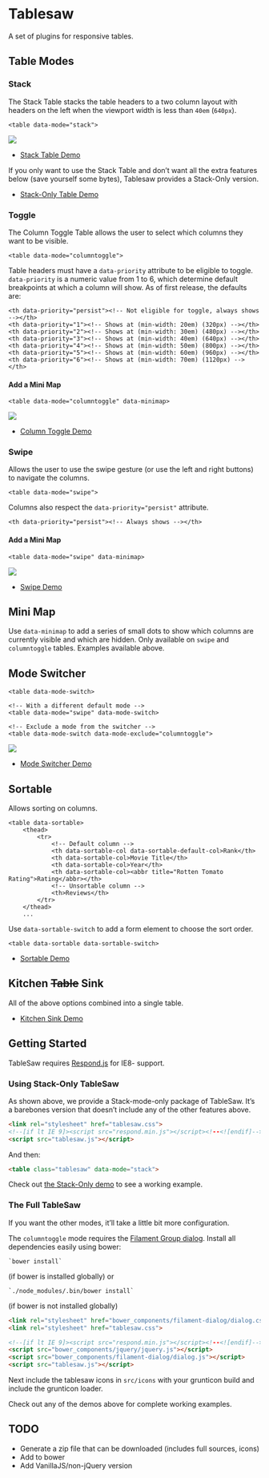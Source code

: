 # Tablesaw

A set of plugins for responsive tables.

## Table Modes

### Stack

The Stack Table stacks the table headers to a two column layout with headers on the left when the viewport width is less than `40em` (`640px`).

    <table data-mode="stack">

![](docs/stack.gif)

* [Stack Table Demo](http://filamentgroup.github.io/tablesaw/demo/stack.html)

If you only want to use the Stack Table and don’t want all the extra features below (save yourself some bytes), Tablesaw provides a Stack-Only version.

* [Stack-Only Table Demo](http://filamentgroup.github.io/tablesaw/demo/stackonly.html)

### Toggle

The Column Toggle Table allows the user to select which columns they want to be visible.

    <table data-mode="columntoggle">

Table headers must have a `data-priority` attribute to be eligible to toggle. `data-priority` is a numeric value from 1 to 6, which determine default breakpoints at which a column will show. As of first release, the defaults are:

    <th data-priority="persist"><!-- Not eligible for toggle, always shows --></th>
    <th data-priority="1"><!-- Shows at (min-width: 20em) (320px) --></th>
    <th data-priority="2"><!-- Shows at (min-width: 30em) (480px) --></th>
    <th data-priority="3"><!-- Shows at (min-width: 40em) (640px) --></th>
    <th data-priority="4"><!-- Shows at (min-width: 50em) (800px) --></th>
    <th data-priority="5"><!-- Shows at (min-width: 60em) (960px) --></th>
    <th data-priority="6"><!-- Shows at (min-width: 70em) (1120px) --></th>

#### Add a Mini Map

    <table data-mode="columntoggle" data-minimap>

![](docs/columntoggle-minimap.gif)


* [Column Toggle Demo](http://filamentgroup.github.io/tablesaw/demo/toggle.html)

### Swipe

Allows the user to use the swipe gesture (or use the left and right buttons) to navigate the columns.

    <table data-mode="swipe">

Columns also respect the `data-priority="persist"` attribute.

    <th data-priority="persist"><!-- Always shows --></th>

#### Add a Mini Map

    <table data-mode="swipe" data-minimap>

![](docs/swipe-minimap.gif)

* [Swipe Demo](http://filamentgroup.github.io/tablesaw/demo/swipe.html)

## Mini Map

Use `data-minimap` to add a series of small dots to show which columns are currently visible and which are hidden. Only available on `swipe` and `columntoggle` tables. Examples available above.

## Mode Switcher

    <table data-mode-switch>

    <!-- With a different default mode -->
    <table data-mode="swipe" data-mode-switch>

    <!-- Exclude a mode from the switcher -->
    <table data-mode-switch data-mode-exclude="columntoggle">

![](docs/mode-switch.gif)

* [Mode Switcher Demo](http://filamentgroup.github.io/tablesaw/demo/modeswitch.html)

## Sortable

Allows sorting on columns.

    <table data-sortable>
        <thead>
            <tr>
                <!-- Default column -->
                <th data-sortable-col data-sortable-default-col>Rank</th>
                <th data-sortable-col>Movie Title</th>
                <th data-sortable-col>Year</th>
                <th data-sortable-col><abbr title="Rotten Tomato Rating">Rating</abbr></th>
                <!-- Unsortable column -->
                <th>Reviews</th>
            </tr>
        </thead>
        ...

Use `data-sortable-switch` to add a form element to choose the sort order.

    <table data-sortable data-sortable-switch>

* [Sortable Demo](http://filamentgroup.github.io/tablesaw/demo/sort.html)

## Kitchen ~~Table~~ Sink

All of the above options combined into a single table.

* [Kitchen Sink Demo](http://filamentgroup.github.io/tablesaw/demo/kitchensink.html)

## Getting Started

TableSaw requires [Respond.js](https://github.com/scottjehl/Respond) for IE8- support.

### Using Stack-Only TableSaw

As shown above, we provide a Stack-mode-only package of TableSaw. It’s a barebones version that doesn’t include any of the other features above.

```html
<link rel="stylesheet" href="tablesaw.css">
<!--[if lt IE 9]><script src="respond.min.js"></script><!--<![endif]-->
<script src="tablesaw.js"></script>
```

And then:

```html
<table class="tablesaw" data-mode="stack">
```

Check out [the Stack-Only demo](http://filamentgroup.github.io/tablesaw/demo/stackonly.html) to see a working example.

### The Full TableSaw 

If you want the other modes, it’ll take a little bit more configuration.

The `columntoggle` mode requires the [Filament Group dialog](https://github.com/filamentgroup/dialog). Install all dependencies easily using bower:

    `bower install`

(if bower is installed globally) or

    `./node_modules/.bin/bower install`

(if bower is not installed globally)

```html
<link rel="stylesheet" href="bower_components/filament-dialog/dialog.css">
<link rel="stylesheet" href="tablesaw.css">

<!--[if lt IE 9]><script src="respond.min.js"></script><!--<![endif]-->
<script src="bower_components/jquery/jquery.js"></script>
<script src="bower_components/filament-dialog/dialog.js"></script>
<script src="tablesaw.js"></script>
```

Next include the tablesaw icons in `src/icons` with your grunticon build and include the grunticon loader.

Check out any of the demos above for complete working examples.

## TODO

* Generate a zip file that can be downloaded (includes full sources, icons)
* Add to bower
* Add VanillaJS/non-jQuery version
